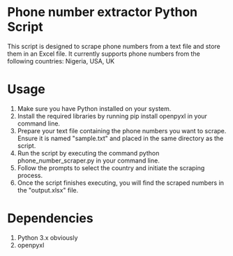 # Phone number extractor Python Script
This script is designed to scrape phone numbers from a text file and store them in an Excel file. It currently supports phone numbers from the following countries:
Nigeria, USA, UK

# Usage 
1. Make sure you have Python installed on your system.
2. Install the required libraries by running pip install openpyxl in your command line.
3. Prepare your text file containing the phone numbers you want to scrape. Ensure it is named "sample.txt" and placed in the same directory as the script.
4. Run the script by executing the command python phone_number_scraper.py in your command line.
5. Follow the prompts to select the country and initiate the scraping process.
6. Once the script finishes executing, you will find the scraped numbers in the "output.xlsx" file.

# Dependencies
1. Python 3.x obviously
2. openpyxl 
